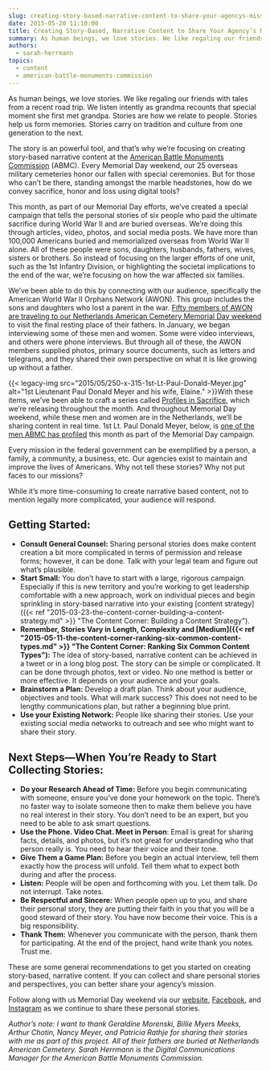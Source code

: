 ```yaml
---
slug: creating-story-based-narrative-content-to-share-your-agencys-mission
date: 2015-05-20 11:10:00
title: Creating Story-Based, Narrative Content to Share Your Agency’s Mission
summary: As human beings, we love stories. We like regaling our friends with tales from a recent road trip. We listen intently as grandma recounts that special moment she first met grandpa. Stories are how we relate to people. Stories help us form memories. Stories carry on tradition and culture from one generation to the next.
authors:
  - sarah-herrmann
topics:
  - content
  - american-battle-monuments-commission
---
```


As human beings, we love stories. We like regaling our friends with tales from a recent road trip. We listen intently as grandma recounts that special moment she first met grandpa. Stories are how we relate to people. Stories help us form memories. Stories carry on tradition and culture from one generation to the next.

The story is an powerful tool, and that’s why we’re focusing on creating story-based narrative content at the [American Battle Monuments Commission](http://www.abmc.gov/) (ABMC). Every Memorial Day weekend, our 25 overseas military cemeteries honor our fallen with special ceremonies. But for those who can’t be there, standing amongst the marble headstones, how do we convey sacrifice, honor and loss using digital tools?

This month, as part of our Memorial Day efforts, we’ve created a special campaign that tells the personal stories of six people who paid the ultimate sacrifice during World War II and are buried overseas. We’re doing this through articles, video, photos, and social media posts. We have more than 100,000 Americans buried and memorialized overseas from World War II alone. All of these people were sons, daughters, husbands, fathers, wives, sisters or brothers. So instead of focusing on the larger efforts of one unit, such as the 1st Infantry Division, or highlighting the societal implications to the end of the war, we’re focusing on how the war affected six families.

We’ve been able to do this by connecting with our audience, specifically the American World War II Orphans Network (AWON). This group includes the sons and daughters who lost a parent in the war. [Fifty members of AWON are traveling to our Netherlands American Cemetery Memorial Day weekend](http://www.abmc.gov/news-events/news/wwii-orphans-visit-hallowed-grounds-netherlands-american-cemetery-memorial-day#.VVunwflVikp) to visit the final resting place of their fathers. In January, we began interviewing some of these men and women. Some were video interviews, and others were phone interviews. But through all of these, the AWON members supplied photos, primary source documents, such as letters and telegrams, and they shared their own perspective on what it is like growing up without a father.

{{< legacy-img src="2015/05/250-x-315-1st-Lt-Paul-Donald-Meyer.jpg" alt="1st Lieutenant Paul Donald Meyer and his wife, Elaine." >}}With these items, we’ve been able to craft a series called [Profiles in Sacrifice](http://www.abmc.gov/news-events/news/profiles-sacrifice-cpl-william-h-myers-jr#.VVun2PlVikp), which we’re releasing throughout the month. And throughout Memorial Day weekend, while these men and women are in the Netherlands, we’ll be sharing content in real time. 1st Lt. Paul Donald Meyer, below, is [one of the men ABMC has profiled](http://www.abmc.gov/news-events/news/profiles-sacrifice-1st-lt-paul-donald-meyer#.VVun9PlVikp) this month as part of the Memorial Day campaign.

Every mission in the federal government can be exemplified by a person, a family, a community, a business, etc. Our agencies exist to maintain and improve the lives of Americans. Why not tell these stories? Why not put faces to our missions?

While it’s more time-consuming to create narrative based content, not to mention legally more complicated, your audience will respond.

## Getting Started:

  * **Consult General Counsel:** Sharing personal stories does make content creation a bit more complicated in terms of permission and release forms; however, it can be done. Talk with your legal team and figure out what’s plausible.
  * **Start Small:** You don’t have to start with a large, rigorous campaign. Especially if this is new territory and you’re working to get leadership comfortable with a new approach, work on individual pieces and begin sprinkling in story-based narrative into your existing [content strategy]({{< ref "2015-03-23-the-content-corner-building-a-content-strategy.md" >}} "The Content Corner: Building a Content Strategy").
  * **Remember, Stories Vary in Length, Complexity and [Medium]({{< ref "2015-05-11-the-content-corner-ranking-six-common-content-types.md" >}} "The Content Corner: Ranking Six Common Content Types"):** The idea of story-based, narrative content can be achieved in a tweet or in a long blog post. The story can be simple or complicated. It can be done through photos, text or video. No one method is better or more effective. It depends on your audience and your goals.
  * **Brainstorm a Plan:** Develop a draft plan. Think about your audience, objectives and tools. What will mark success? This does not need to be lengthy communications plan, but rather a beginning blue print.
  * **Use your Existing Network:** People like sharing their stories. Use your existing social media networks to outreach and see who might want to share their story.

## Next Steps—When You’re Ready to Start Collecting Stories:

  * **Do your Research Ahead of Time:** Before you begin communicating with someone, ensure you’ve done your homework on the topic. There’s no faster way to isolate someone then to make them believe you have no real interest in their story. You don’t need to be an expert, but you need to be able to ask smart questions.
  * **Use the Phone. Video Chat. Meet in Person**: Email is great for sharing facts, details, and photos, but it’s not great for understanding who that person really is. You need to hear their voice and their tone.
  * **Give Them a Game Plan:** Before you begin an actual interview, tell them exactly how the process will unfold. Tell them what to expect both during and after the process.
  * **Listen:** People will be open and forthcoming with you. Let them talk. Do not interrupt. Take notes.
  * **Be Respectful and Sincere:** When people open up to you, and share their personal story, they are putting their faith in you that you will be a good steward of their story. You have now become their voice. This is a big responsibility.
  * **Thank Them:** Whenever you communicate with the person, thank them for participating. At the end of the project, hand write thank you notes. Trust me.

These are some general recommendations to get you started on creating story-based, narrative content. If you can collect and share personal stories and perspectives, you can better share your agency’s mission.

Follow along with us Memorial Day weekend via our [website](http://www.abmc.gov/), [Facebook](https://www.facebook.com/abmcpage), and [Instagram](https://instagram.com/usabmc) as we continue to share these personal stories.

_Author’s note: I want to thank Geraldine Morenski, Billie Myers Meeks, Arthur Chotin, Nancy Meyer, and Patricia Rathje for sharing their stories with me as part of this project. All of their fathers are buried at Netherlands American Cemetery._
_Sarah Herrmann is the Digital Communications Manager for the American Battle Monuments Commission._